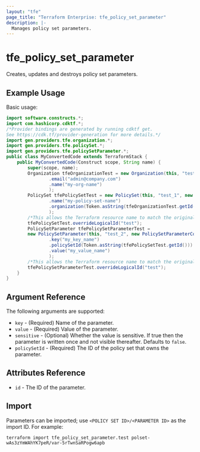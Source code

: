 ```yaml
---
layout: "tfe"
page_title: "Terraform Enterprise: tfe_policy_set_parameter"
description: |-
  Manages policy set parameters.
---
```


# tfe_policy_set_parameter

Creates, updates and destroys policy set parameters.

## Example Usage

Basic usage:

```java
import software.constructs.*;
import com.hashicorp.cdktf.*;
/*Provider bindings are generated by running cdktf get.
See https://cdk.tf/provider-generation for more details.*/
import gen.providers.tfe.organization.*;
import gen.providers.tfe.policySet.*;
import gen.providers.tfe.policySetParameter.*;
public class MyConvertedCode extends TerraformStack {
    public MyConvertedCode(Construct scope, String name) {
        super(scope, name);
        Organization tfeOrganizationTest = new Organization(this, "test", new OrganizationConfig()
                .email("admin@company.com")
                .name("my-org-name")
                );
        PolicySet tfePolicySetTest = new PolicySet(this, "test_1", new PolicySetConfig()
                .name("my-policy-set-name")
                .organization(Token.asString(tfeOrganizationTest.getId()))
                );
        /*This allows the Terraform resource name to match the original name. You can remove the call if you don't need them to match.*/
        tfePolicySetTest.overrideLogicalId("test");
        PolicySetParameter tfePolicySetParameterTest =
        new PolicySetParameter(this, "test_2", new PolicySetParameterConfig()
                .key("my_key_name")
                .policySetId(Token.asString(tfePolicySetTest.getId()))
                .value("my_value_name")
                );
        /*This allows the Terraform resource name to match the original name. You can remove the call if you don't need them to match.*/
        tfePolicySetParameterTest.overrideLogicalId("test");
    }
}
```

## Argument Reference

The following arguments are supported:

* `key` - (Required) Name of the parameter.
* `value` - (Required) Value of the parameter.
* `sensitive` - (Optional) Whether the value is sensitive. If true then the
  parameter is written once and not visible thereafter. Defaults to `false`.
* `policySetId` - (Required) The ID of the policy set that owns the parameter.

## Attributes Reference

* `id` - The ID of the parameter.

## Import

Parameters can be imported; use
`<POLICY SET ID>/<PARAMETER ID>` as the import ID. For
example:

```shell
terraform import tfe_policy_set_parameter.test polset-wAs3zYmWAhYK7peR/var-5rTwnSaRPogw6apb
```


<!-- cache-key: cdktf-0.17.0-pre.15 input-3d439f538435c91fac393d64ba8c1ac4db8481770f20e794bdb2cde671211a74 -->